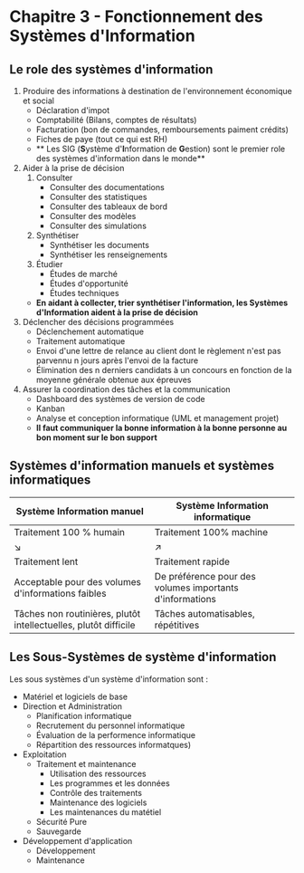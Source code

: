 # Chapitre 3 - Fonctionnement des Systèmes d'Information

## Le role des systèmes d'information

1. Produire des informations à destination de l'environnement économique et social
	* Déclaration d'impot
	* Comptabilité (Bilans, comptes de résultats)
	* Facturation (bon de commandes, remboursements paiment crédits)
	* Fiches de paye (tout ce qui est RH)
	* ** Les SIG (**S**ystème d'**I**nformation de **G**estion) sont le premier role des systèmes d'information dans le monde**
2. Aider à la prise de décision
	1. Consulter
		* Consulter des documentations
		* Consulter des statistiques
		* Consulter des tableaux de bord
		* Consulter des modèles
		* Consulter des simulations
	2. Synthétiser
		* Synthétiser les documents
		* Synthétiser les renseignements
	3. Étudier
		* Études de marché
		* Études d'opportunité
		* Études techniques
	* **En aidant à collecter, trier synthétiser l'information, les Systèmes d'Information aident à la prise de décision**
3. Déclencher des décisions programmées
	* Déclenchement automatique
	* Traitement automatique
	* Envoi d'une lettre de relance au client dont le règlement n'est pas parvennu n jours après l'envoi de la facture
	* Élimination des n derniers candidats à un concours en fonction de la moyenne générale obtenue aux épreuves
4. Assurer la coordination des tâches et la communication
	* Dashboard des systèmes de version de code
	* Kanban
	* Analyse et conception informatique (UML et management projet)
	* **Il faut communiquer __la bonne information__ à __la bonne personne__ au __bon moment__ sur le __bon support__**

## Systèmes d'information manuels et systèmes informatiques

|Système Information manuel|Système Information informatique|
|--|--|
|Traitement 100 % humain|Traitement 100% machine|
|↘|↗|
|Traitement lent|Traitement rapide|
|Acceptable pour des volumes d'informations faibles|De préférence pour des volumes importants d'informations|
|Tâches non routinières, plutôt intellectuelles, plutôt difficile|Tâches automatisables, répétitives|

## Les Sous-Systèmes de système d'information

Les sous systèmes d'un système d'information sont :
* Matériel et logiciels de base
* Direction et Administration
	* Planification informatique
	* Recrutement du personnel informatique
	* Évaluation de la performence informatique
	* Répartition des ressources informatques)
* Exploitation
	* Traitement et maintenance
		* Utilisation des ressources
		* Les programmes et les données
		* Contrôle des traitements
		* Maintenance des logiciels
		* Les maintenances du matétiel
	* Sécurité Pure
	* Sauvegarde
* Développement d'application
	* Développement
	* Maintenance
